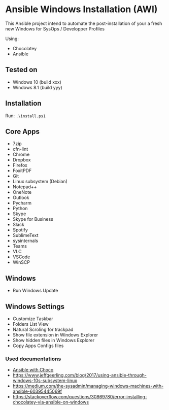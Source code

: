 # Ansible Windows Installation (AWI)

This Ansible project intend to automate the post-installation of your a fresh new Windows for SysOps / Developper Profiles

Using:

* Chocolatey
* Ansible

## Tested on

* Windows 10 (build xxx)
* Windows 8.1 (build yyy)

## Installation

Run: `.\install.ps1`

## Core Apps

* 7zip
* cfn-lint
* Chrome
* Dropbox
* Firefox
* FoxitPDF
* Git
* Linux subsystem (Debian)
* Notepad++
* OneNote
* Outlook
* Pycharm
* Python
* Skype
* Skype for Business
* Slack
* Spotify
* SublimeText
* sysinternals
* Teams
* VLC
* VSCode
* WinSCP

## Windows

* Run Windows Update

## Windows Settings

* Customize Taskbar
* Folders List View
* Natural Scroling for trackpad
* Show file extension in Windows Explorer
* Show hidden files in Windows Explorer
* Copy Apps Configs files

### Used documentations

* [Ansible with Choco](https://docs.ansible.com/ansible/latest/modules/win_chocolatey_module.html)
* https://www.jeffgeerling.com/blog/2017/using-ansible-through-windows-10s-subsystem-linux
* https://medium.com/the-sysadmin/managing-windows-machines-with-ansible-60395445069f
* https://stackoverflow.com/questions/30869780/error-installing-chocolatey-via-ansible-on-windows